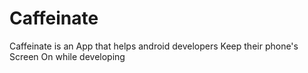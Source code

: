 # Caffeinate
Caffeinate is an App that helps android developers Keep their phone's Screen On while developing 
